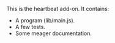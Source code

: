 This is the heartbeat add-on.  It contains:

* A program (lib/main.js).
* A few tests.
* Some meager documentation.
